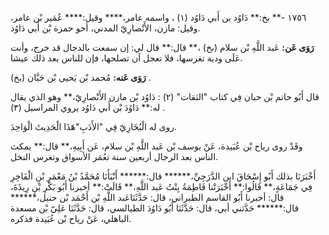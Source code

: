 ١٧٥٦ -** بخ:** دَاوُد بن أَبي دَاوُد (١) ، واسمه عامر،**** وقيل:**** عُمَير بْن عامر، وقيل: مازن، الأَنْصارِيّ المدني، أخو حمزة بْن أَبي دَاوُد.

**رَوَى عَن:** عَبد اللَّهِ بْن سلام (بخ) ،** قال:** قال لي: إن سمعت بالدجال قد خرج، وأنت عَلَى ودية تغرسها، فلا تعجل أن تصلحها، فإن للناس بعد ذلك عيشا.

**رَوَى عَنه:** مُحمد بْن يَحيى بْن حَبَّان (بخ) .

قال أَبُو حاتم بْن حبان فِي كتاب "الثقات" (٢) : دَاوُد بْن مازن الأَنْصارِيّ،** وهو الذي يقال له:** دَاوُدَ بْن أَبي دَاوُد يروي المراسيل (٣) .

روى له الْبُخَارِيّ فِي "الأَدَبِ"هَذَا الْحَدِيثَ الْوَاحِدَ.

وقَدْ روى رياح بْن عُبَيدة، عَنْ يوسف بْن عَبد اللَّهِ بْن سلام، عَن أَبِيهِ،** قال:** يمكث الناس بعد الرجال أربعين سنة تعُمَر الأسواق وتغرس النخل.

أَخْبَرَنَا بذلك أَبُو إِسْحَاقَ ابن الدَّرَجِيِّ،****** قال:****** أَنْبَأَنَا مُحَمَّدُ بْنُ مَعْمَرِ بْنِ الْفَاخِرِ فِي جَمَاعَةٍ،** قَالُوا:** أَخْبَرَتْنا فَاطِمَةُ بِنْتُ عَبد اللَّهِ،** قَالَتْ:** أخبرنا أَبُو بَكْرِ بْنِ رِيذَةَ، قال: أخبرنا أَبُو القاسم الطبراني، قال: حَدَّثَنَاعَبد اللَّهِ بْن أَحْمَد بْن حنبل،****** قال:****** حَدَّثني أبي، قال: حَدَّثَنَا أَبُو دَاوُدَ الطيالسي، قال: حَدَّثَنَا عَلِيّ بْن مسعدة الباهلي، عَنْ رياح بْن عُبَيدة فذكره.